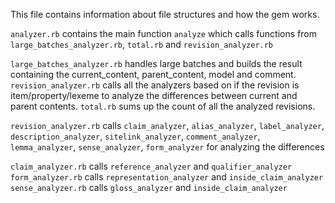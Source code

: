 This file contains information about file structures and how the gem works.

`analyzer.rb` contains the main function `analyze` which calls functions from `large_batches_analyzer.rb`, `total.rb` and `revision_analyzer.rb`

`large_batches_analyzer.rb` handles large batches and builds the result containing the current_content, parent_content, model and comment. 
`revision_analyzer.rb` calls all the analyzers based on if the revision is item/property/lexeme to analyze the differences between current and parent contents.
`total.rb` sums up the count of all the analyzed revisions.

`revision_analyzer.rb` calls `claim_analyzer`, `alias_analyzer`, `label_analyzer`, `description_analyzer`, `sitelink_analyzer`, `comment_analyzer`, `lemma_analyzer`, `sense_analyzer`, `form_analyzer` for analyzing the differences

`claim_analyzer.rb` calls `reference_analyzer` and `qualifier_analyzer`
`form_analyzer.rb` calls `representation_analyzer` and `inside_claim_analyzer`
`sense_analyzer.rb` calls `gloss_analyzer` and `inside_claim_analyzer`
